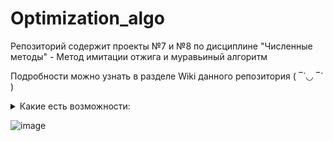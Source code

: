 # Optimization_algo

Репозиторий содержит проекты №7 и №8 по дисциплине "Численные методы" - Метод имитации отжига и муравьиный алгоритм

Подробности можно узнать в разделе Wiki данного репозитория ( ‾́ ◡ ‾́ )   


<details><summary>Какие есть возможности:</summary>

  1. Решение задачи коммивояжера алгоритмом имитации отжига
  2. Решение задачи коммивояжера алгоритмом муравьиной колонии

</details>

![image](https://user-images.githubusercontent.com/37026894/145999132-28cafe92-d2ca-4f30-888f-2a274e904e07.png)
